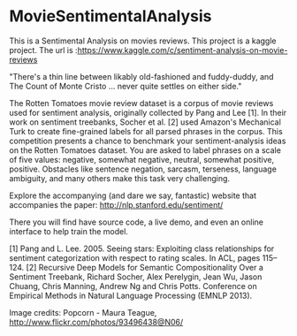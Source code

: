 # MovieSentimentalAnalysis

This is a Sentimental Analysis on movies reviews. This project is a kaggle project. 
The url is :https://www.kaggle.com/c/sentiment-analysis-on-movie-reviews


"There's a thin line between likably old-fashioned and fuddy-duddy, and The Count of Monte Cristo ... 
never quite settles on either side."

The Rotten Tomatoes movie review dataset is a corpus of movie reviews used for sentiment analysis, 
originally collected by Pang and Lee [1]. In their work on sentiment treebanks, Socher et al. [2] used Amazon's Mechanical Turk to create fine-grained labels for all parsed phrases in the corpus. This competition presents a chance to benchmark your sentiment-analysis ideas on the Rotten Tomatoes dataset. You are asked to label phrases on a scale of five values: negative, somewhat negative, neutral, somewhat positive, positive. Obstacles like sentence negation, sarcasm, terseness, language ambiguity, and many others make this task very challenging.

Explore the accompanying (and dare we say, fantastic) website that accompanies the paper:
http://nlp.stanford.edu/sentiment/

There you will find have source code, a live demo, and even an online interface to help train the model.

[1] Pang and L. Lee. 2005. Seeing stars: Exploiting class relationships for sentiment categorization with respect to rating scales. In ACL, pages 115–124.
[2] Recursive Deep Models for Semantic Compositionality Over a Sentiment Treebank, Richard Socher, Alex Perelygin, Jean Wu, Jason Chuang, Chris Manning, Andrew Ng and Chris Potts. Conference on Empirical Methods in Natural Language Processing (EMNLP 2013).

Image credits: Popcorn - Maura Teague, http://www.flickr.com/photos/93496438@N06/
